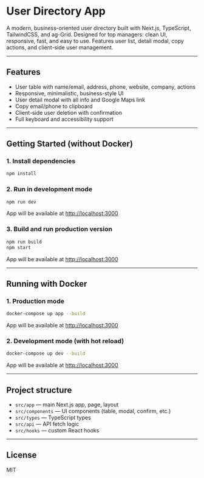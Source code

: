 # User Directory App

A modern, business-oriented user directory built with Next.js, TypeScript, TailwindCSS, and ag-Grid. Designed for top managers: clean UI, responsive, fast, and easy to use. Features user list, detail modal, copy actions, and client-side user management.

---

## Features
- User table with name/email, address, phone, website, company, actions
- Responsive, minimalistic, business-style UI
- User detail modal with all info and Google Maps link
- Copy email/phone to clipboard
- Client-side user deletion with confirmation
- Full keyboard and accessibility support

---

## Getting Started (without Docker)

### 1. Install dependencies
```sh
npm install
```

### 2. Run in development mode
```sh
npm run dev
```
App will be available at [http://localhost:3000](http://localhost:3000)

### 3. Build and run production version
```sh
npm run build
npm start
```
App will be available at [http://localhost:3000](http://localhost:3000)

---

## Running with Docker

### 1. Production mode
```sh
docker-compose up app --build
```
App will be available at [http://localhost:3000](http://localhost:3000)

### 2. Development mode (with hot reload)
```sh
docker-compose up dev --build
```
App will be available at [http://localhost:3000](http://localhost:3000)

---

## Project structure
- `src/app` — main Next.js app, page, layout
- `src/components` — UI components (table, modal, confirm, etc.)
- `src/types` — TypeScript types
- `src/api` — API fetch logic
- `src/hooks` — custom React hooks

---

## License
MIT
